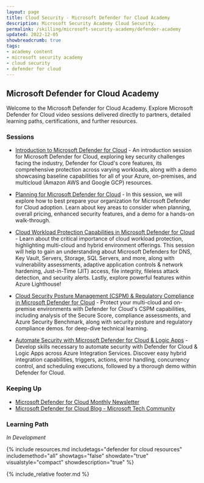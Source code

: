 ```yaml
---
layout: page
title: Cloud Security - Microsoft Defender for Cloud Academy
description: Microsoft Security Academy Cloud Security.
permalink: /skilling/microsoft-security-academy/defender-academy
updated: 2022-12-05
showbreadcrumb: true
tags: 
- academy content
- microsoft security academy
- cloud security
- defender for cloud
---
```


## Microsoft Defender for Cloud Academy
Welcome to the Microsoft Defender for Cloud Academy. Explore Microsoft Defender for Cloud video sessions delivered directly to partners, detailed learning paths, certifications, and further resources.


### Sessions
* [Introduction to Microsoft Defender for Cloud](https://www.youtube.com/watch?v=SPle4DyJ00A) - An introduction session for Microsoft Defender for Cloud, exploring key security challenges facing the industry, Defender for Cloud's core features, its comprehensive protection across varying workloads, along with a demo showcasing baseline capabilities for all of your Azure, on-premises, and multicloud (Amazon AWS and Google GCP) resources.

* [Planning for Microsoft Defender for Cloud](https://www.youtube.com/watch?v=8Y6v2vUdAJ4) - In this session, we will explore how to best prepare your organization for Microsoft Defender for Cloud adoption. Learn about key areas to consider when planning, overall pricing, enhanced security features, and a demo for a hands-on walk-through.

* [Cloud Workload Protection Capabilities in Microsoft Defender for Cloud](https://www.youtube.com/watch?v=p8sc8NaSe8U) - Learn about the critical importance of cloud workload protection, highlighting multi-cloud and hybrid environment offerings. This session will help to gain an understanding about Microsoft Defenders for DNS, Key Vault, Servers, Storage, SQL Servers, and more, along with vulnerability assessments, adaptive application controls & network hardening, Just-in-Time (JIT) access, file integrity, fileless attack detection, and security alerts. Lastly, explore powerful features within Azure Lighthouse!

* [Cloud Security Posture Management (CSPM) & Regulatory Compliance in Microsoft Defender for Cloud](https://www.youtube.com/watch?v=o1THcHOT2p0) - Protect your multi-cloud and on-premise environments with Defender for Cloud's CSPM capabilities, including analysis of the Secure Score, compliance assessments, and Azure Security Benchmark, along with security posture and regulatory compliance demos. for deep-dive technical learning.

* [Automate Security with Microsoft Defender for Cloud & Logic Apps](https://www.youtube.com/watch?v=u6N5PwQy61w) - Develop skills necessary to automate security with Defender for Cloud & Logic Apps across Azure Integration Services. Discover easy hybrid integration capabilities, triggers, actions, error handling, concurrency control, and scheduling executions, followed by a thorough demo within Defender for Cloud.


### Keeping Up
* [Microsoft Defender for Cloud Monthly Newsletter](https://aka.ms/ASCNewsSubscribe)
* [Microsoft Defender for Cloud Blog - Microsoft Tech Community](https://techcommunity.microsoft.com/t5/microsoft-defender-for-cloud/bd-p/MicrosoftDefenderCloud)


### Learning Path
*In Development*

{% include resources.md 
    includetags="defender for cloud resources" 
    includemethod="all" 
    showtags="false" 
    showdate="true" 
    visualstyle="compact" 
    showdescription="true"
%}


{% include_relative footer.md %}